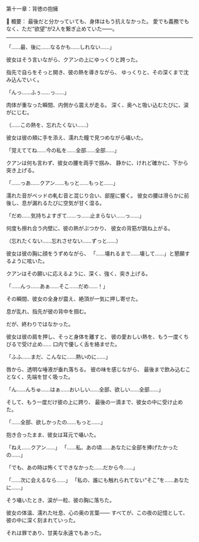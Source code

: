 第十一章：背徳の抱擁

📖 概要：
最後だと分かっていても、身体はもう抗えなかった。
愛でも義務でもなく、ただ“欲望”が2人を繋ぎ止めていた——。

---

「……最、後に……なるかも……しれない……」

彼女はそう言いながら、クアンの上にゆっくりと跨った。

指先で自らをそっと開き、彼の熱を導きながら、
ゆっくりと、その深くまで沈み込んでいく。

「んっ……ふぅ……っ……」

肉体が重なった瞬間、内側から震えが走る。
深く、奥へと吸い込むたびに、涙がにじむ。

（……この熱を、忘れたくない……）

彼女は彼の頬に手を添え、濡れた瞳で見つめながら囁いた。

「覚えててね……今の私を……全部……全部……」

クアンは何も言わず、彼女の腰を両手で掴み、
静かに、けれど確かに、下から突き上げる。

「……っあ……クアン……もっと……もっと……」

濡れた音がベッドの軋む音と混じり合い、部屋に響く。
彼女の腰は滑らかに前後し、息が漏れるたびに空気が甘く湿る。

「だめ……気持ちよすぎて……っ……止まらない……っ……」

何度も擦れ合う内壁に、彼の熱がぶつかり、
彼女の背筋が跳ね上がる。

（忘れたくない……忘れさせない……ずっと……）

彼女は彼の胸に顔をうずめながら、
「……壊れるまで……壊して……」と懇願するように呟いた。

クアンはその願いに応えるように、深く、強く、突き上げる。

「……んっ……あぁ……そこ……だめ……！」

その瞬間、彼女の全身が震え、絶頂が一気に押し寄せた。

息が乱れ、指先が彼の背中を掴む。

だが、終わりではなかった。

彼女は彼の肩を押し、そっと身体を離すと、
彼の愛おしい熱を、もう一度くちびるで受け止め……
口内で優しく舌を絡ませた。

「ふふ……まだ、こんなに……熱いのに……」

唇から、透明な唾液が垂れ落ちる。
彼の味を感じながら、
最後まで飲み込むことなく、先端を甘く吸った。

「ん……んちゅ……はぁ……おいしい……全部、欲しい……全部……」

そして、もう一度だけ彼の上に跨り、
最後の一滴まで、彼女の中に受け止めた。

「……全部、欲しかったの……もっと……」

抱き合ったまま、彼女は耳元で囁いた。

「ねえ……クアン……」
「……私、あの頃……あなたに全部を捧げたかったの……」

「でも、あの時は怖くてできなかった……だから今……」

「……次に会えるなら……」
「私の、誰にも触れられてない“そこ”を……あなたに……」

そう囁いたとき、涙が一粒、彼の胸に落ちた。

彼女の体温、濡れた吐息、心の奥の言葉——
すべてが、この夜の記憶として、
彼の中に深く刻まれていった。

それは罪であり、甘美な永遠でもあった。
